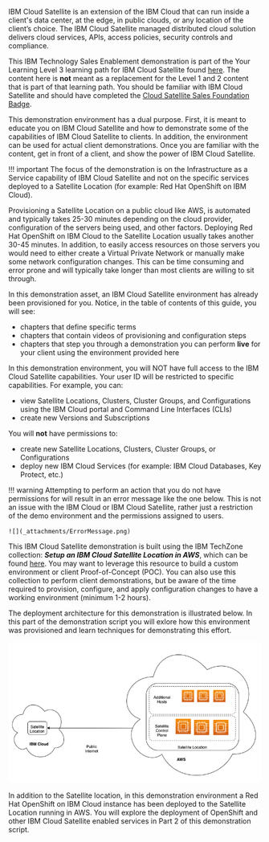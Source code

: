 IBM Cloud Satellite is an extension of the IBM Cloud that can run inside a client's data center, at the edge, in public clouds, or any location of the client’s choice. The IBM Cloud Satellite managed distributed cloud solution delivers cloud services, APIs, access policies, security controls and compliance.

This IBM Technology Sales Enablement demonstration is part of the Your Learning Level 3 learning path for IBM Cloud Satellite found <a href="https://yourlearning.ibm.com/activity/PLAN-37F924EAF756" target="_blank">here</a>. The content here is **not** meant as a replacement for the Level 1 and 2 content that is part of that learning path. You should be familiar with IBM Cloud Satellite and should have completed the <a href="https://yourlearning.ibm.com/activity/PLAN-37F924EAF756" target="_blank"> Cloud Satellite Sales Foundation Badge</a>.

This demonstration environment has a dual purpose. First, it is meant to educate you on IBM Cloud Satellite and how to demonstrate some of the capabilities of IBM Cloud Satellite to clients. In addition, the environment can be used for actual client demonstrations. Once you are familiar with the content, get in front of a client, and show the power of IBM Cloud Satellite.

!!! important
    The focus of the demonstration is on the Infrastructure as a Service capability of IBM Cloud Satellite and not on the specific services deployed to a Satellite Location (for example: Red Hat OpenShift on IBM Cloud).


Provisioning a Satellite Location on a public cloud like AWS, is automated and typically takes 25-30 minutes depending on the cloud provider, configuration of the servers being used, and other factors. Deploying Red Hat OpenShift on IBM Cloud to the Satellite Location usually takes another 30-45 minutes. In addition, to easily access resources on those servers you would need to either create a Virtual Private Network or manually make some network configuration changes. This can be time consuming and error prone and will typically take longer than most clients are willing to sit through.

In this demonstration asset, an IBM Cloud Satellite environment has already been provisioned for you. Notice, in the table of contents of this guide, you will see:

   - chapters that define specific terms
   - chapters that contain videos of provisioning and configuration steps
   - chapters that step you through a demonstration you can perform **live** for your client using the environment provided here

In this demonstration environment, you will NOT have full access to the IBM Cloud Satellite capabilities. Your user ID will be restricted to specific capabilities. For example, you can:

   - view Satellite Locations, Clusters, Cluster Groups, and Configurations using the IBM Cloud portal and Command Line Interfaces (CLIs)
   - create new Versions and Subscriptions

You will **not** have permissions to:

   - create new Satellite Locations, Clusters, Cluster Groups, or Configurations
   - deploy new IBM Cloud Services (for example: IBM Cloud Databases, Key Protect, etc.)

!!! warning
    Attempting to perform an action that you do not have permissions for will result in an error message like the one below. This is not an issue with the IBM Cloud or IBM Cloud Satellite, rather just a restriction of the demo environment and the permissions assigned to users.

    ![](_attachments/ErrorMessage.png)

This IBM Cloud Satellite demonstration is built using the IBM TechZone collection: ***Setup an IBM Cloud Satellite Location in AWS***, which can be found <a href="https://techzone.ibm.com/collection/SetupIBMCloudSatelliteLocationInAWS" target ="_blank">here</a>. You may want to leverage this resource to build a custom environment or client Proof-of-Concept (POC). You can also use this collection to perform client demonstrations, but be aware of the time required to provision, configure, and apply configuration changes to have a working environment (minimum 1-2 hours).

The deployment architecture for this demonstration is illustrated below. In this part of the demonstration script you will exlore how this environment was provisioned and learn techniques for demonstrating this effort.

![](_attachments/SatelliteDemoSketch-DeploymentArchitecture-2.png)

In addition to the Satellite location, in this demonstration environment a Red Hat OpenShift on IBM Cloud instance has been deployed to the Satellite Location running in AWS. You will explore the deployment of OpenShift and other IBM Cloud Satellite enabled services in Part 2 of this demonstration script.
